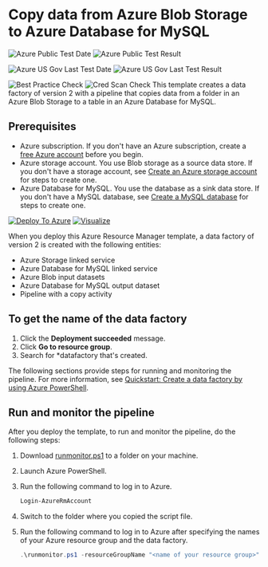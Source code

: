 # Copy data from Azure Blob Storage to Azure Database for MySQL

![Azure Public Test Date](https://azurequickstartsservice.blob.core.windows.net/badges/101-data-factory-v2-blob-to-mysql-copy/PublicLastTestDate.svg)
![Azure Public Test Result](https://azurequickstartsservice.blob.core.windows.net/badges/101-data-factory-v2-blob-to-mysql-copy/PublicDeployment.svg)

![Azure US Gov Last Test Date](https://azurequickstartsservice.blob.core.windows.net/badges/101-data-factory-v2-blob-to-mysql-copy/FairfaxLastTestDate.svg)
![Azure US Gov Last Test Result](https://azurequickstartsservice.blob.core.windows.net/badges/101-data-factory-v2-blob-to-mysql-copy/FairfaxDeployment.svg)

![Best Practice Check](https://azurequickstartsservice.blob.core.windows.net/badges/101-data-factory-v2-blob-to-mysql-copy/BestPracticeResult.svg)
![Cred Scan Check](https://azurequickstartsservice.blob.core.windows.net/badges/101-data-factory-v2-blob-to-mysql-copy/CredScanResult.svg)
This template creates a data factory of version 2 with a pipeline that copies data from a folder in an Azure Blob Storage to a table in an Azure Database for MySQL. 

## Prerequisites ##

* Azure subscription. If you don't have an Azure subscription, create a [free Azure account](https://azure.microsoft.com/free/) before you begin.
* Azure storage account. You use Blob storage as a source data store. If you don't have a storage account, see [Create an Azure storage account](https://docs.microsoft.com/en-us/azure/storage/common/storage-quickstart-create-account) for steps to create one.
* Azure Database for MySQL. You use the database as a sink data store. If you don't have a MySQL database, see [Create a MySQL database](https://docs.microsoft.com/en-us/azure/mysql/quickstart-create-server-database-portal) for steps to create one.

[![Deploy To Azure](https://raw.githubusercontent.com/fathym-it/azure-quickstart-templates/master/1-CONTRIBUTION-GUIDE/images/deploytoazure.svg?sanitize=true)](https://portal.azure.com/#create/Microsoft.Template/uri/https%3A%2F%2Fraw.githubusercontent.com%2Ffathym-it%2Fazure-quickstart-templates%2Fmaster%2F101-data-factory-v2-blob-to-mysql-copy%2Fazuredeploy.json)
[![Visualize](https://raw.githubusercontent.com/fathym-it/azure-quickstart-templates/master/1-CONTRIBUTION-GUIDE/images/visualizebutton.svg?sanitize=true)](http://armviz.io/#/?load=https%3A%2F%2Fraw.githubusercontent.com%2Ffathym-it%2Fazure-quickstart-templates%2Fmaster%2F101-data-factory-v2-blob-to-mysql-copy%2Fazuredeploy.json)

When you deploy this Azure Resource Manager template, a data factory of version 2 is created with the following entities: 

- Azure Storage linked service
- Azure Database for MySQL linked service
- Azure Blob input datasets
- Azure Database for MySQL output dataset
- Pipeline with a copy activity

## To get the name of the data factory
1. Click the **Deployment succeeded** message.
2. Click **Go to resource group**.
3. Search for *datafactory that's created. 

The following sections provide steps for running and monitoring the pipeline. For more information, see [Quickstart: Create a data factory by using Azure PowerShell](https://docs.microsoft.com/azure/data-factory/quickstart-create-data-factory-powershell).

## Run and monitor the pipeline
After you deploy the template, to run and monitor the pipeline, do the following steps: 

1. Download [runmonitor.ps1](https://github.com/Azure/azure-quickstart-templates/tree/master/101-data-factory-v2-blob-to-mysql-copy/scripts) to a folder on your machine.
2. Launch Azure PowerShell.
3.  Run the following command to log in to Azure. 

	```powershell
	Login-AzureRmAccount
	```
4. Switch to the folder where you copied the script file. 
5. Run the following command to log in to Azure after specifying the names of your Azure resource group and the data factory. 

	```powershell
	.\runmonitor.ps1 -resourceGroupName "<name of your resource group>" -DataFactoryName "<name of your data factory>"
	```



